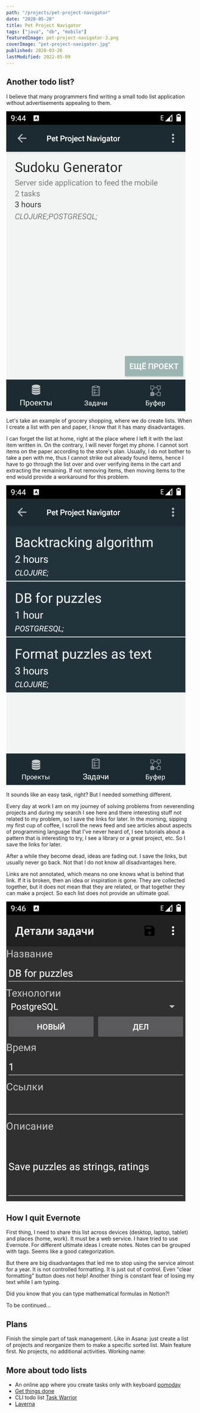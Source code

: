 ```yaml
---
path: "/projects/pet-project-navigator"
date: "2020-05-20"
title: Pet Project Navigator
tags: ["java", "db", "mobile"]
featuredImage: pet-project-navigator-3.png
coverImage: "pet-project-navigator.jpg"
published: 2020-03-26
lastModified: 2022-05-09
---
```


## Another todo list?

I believe that many programmers find writing a small todo list application without advertisements appealing to them.

![List of projects](./pet-project-navigator-1.png)

Let's take an example of grocery shopping, where we do create lists. When I create a list with pen and paper, I know that it has many disadvantages.

I can forget the list at home, right at the place where I left it with the last item written in. On the contrary, I will never forget my phone.
I cannot sort items on the paper according to the store's plan.
Usually, I do not bother to take a pen with me, thus I cannot strike out already found items, hence I have to go through the list over and over verifying items in the cart and extracting the remaining. If not removing items, then moving items to the end would provide a workaround for this problem.

![List of tasks](./pet-project-navigator-2.png)

It sounds like an easy task, right? But I needed something different. 

Every day at work I am on my journey of solving problems from neverending projects and during my search I see here and there interesting stuff not related to my problem, so I save the links for later. In the morning, sipping my first cup of coffee, I scroll the news feed and see articles about aspects of programming language that I've never heard of, I see tutorials about a pattern that is interesting to try, I see a library or a great project, etc. So I save the links for later.

After a while they become dead, ideas are fading out. I save the links, but usually never go back. Not that I do not know all disadvantages here.

Links are not annotated, which means no one knows what is behind that link. If it is broken, then an idea or inspiration is gone.
They are collected together, but it does not mean that they are related, or that together they can make a project. So each list does not provide an ultimate goal.

![Creating a task](./pet-project-navigator-6.png)



## How I quit Evernote

First thing, I need to share this list across devices (desktop, laptop, tablet) and places (home, work). It must be a web service. I have tried to use Evernote. For different ultimate ideas I create notes. Notes can be grouped with tags. Seems like a good categorization. 

But there are big disadvantages that led me to stop using the service almost for a year. It is not controlled formatting. It is just out of control. Even "clear formatting" button does not help! Another thing is constant fear of losing my text while I am typing. 

Did you know that you can type mathematical formulas in Notion?!


To be continued...

## Plans

Finish the simple part of task management. Like in Asana: just create a list of projects and reorganize them to make a specific sorted list. Main feature first. No projects, no additional activities. Working name: 

## More about todo lists

- An online app where you create tasks only with keyboard [pomoday](https://github.com/huytd/pomoday-v2)
- [Get things done](https://hamberg.no/gtd)
- CLI todo list [Task Warrior](https://taskwarrior.org/)
- [Laverna](https://github.com/Laverna/laverna)
